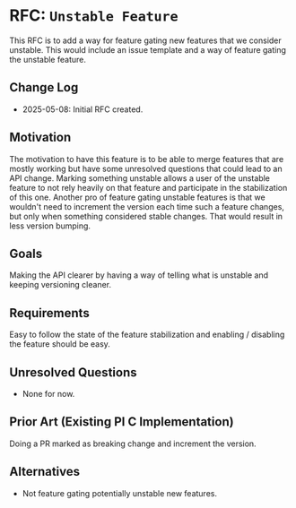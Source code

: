 # RFC: `Unstable Feature`

This RFC is to add a way for feature gating new features that we consider unstable. This would include an issue template and a way of feature gating the unstable feature.

## Change Log

- 2025-05-08: Initial RFC created.

## Motivation

The motivation to have this feature is to be able to merge features that are mostly working but have some unresolved questions that could lead to an API change. Marking something unstable allows a user of the unstable feature to not rely heavily on that feature and participate in the stabilization of this one. Another pro of feature gating unstable features is that we wouldn't need to increment the version each time such a feature changes, but only when something considered stable changes. That would result in less version bumping.

## Goals

Making the API clearer by having a way of telling what is unstable and keeping versioning cleaner.

## Requirements

Easy to follow the state of the feature stabilization and enabling / disabling the feature should be easy.

## Unresolved Questions

- None for now.

## Prior Art (Existing PI C Implementation)

Doing a PR marked as breaking change and increment the version.

## Alternatives

- Not feature gating potentially unstable new features.
